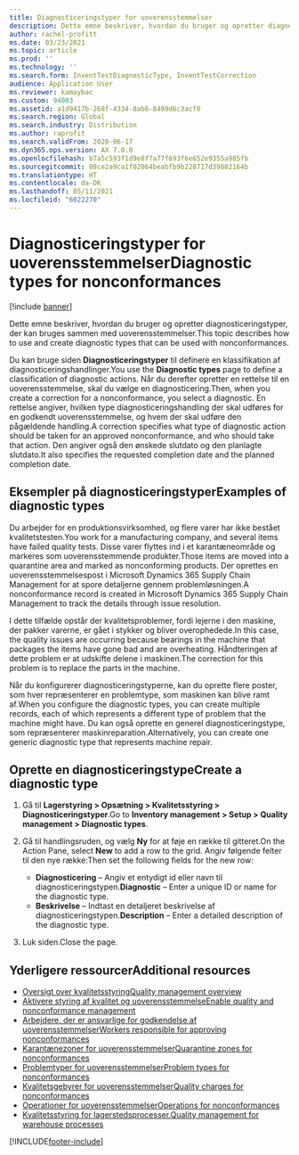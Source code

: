 ```yaml
---
title: Diagnosticeringstyper for uoverensstemmelser
description: Dette emne beskriver, hvordan du bruger og opretter diagnosticeringstyper, der kan bruges sammen med uoverensstemmelser.
author: rachel-profitt
ms.date: 03/23/2021
ms.topic: article
ms.prod: ''
ms.technology: ''
ms.search.form: InventTestDiagnosticType, InventTestCorrection
audience: Application User
ms.reviewer: kamaybac
ms.custom: 94003
ms.assetid: a1d9417b-268f-4334-8ab6-8499d6c3acf0
ms.search.region: Global
ms.search.industry: Distribution
ms.author: raprofit
ms.search.validFrom: 2020-06-17
ms.dyn365.ops.version: AX 7.0.0
ms.openlocfilehash: b7a5c593f1d9e8f7a77f693f6e652e9355a985fb
ms.sourcegitcommit: 08ce2a9ca1f02064beabfb9b228717d39882164b
ms.translationtype: HT
ms.contentlocale: da-DK
ms.lasthandoff: 05/11/2021
ms.locfileid: "6022270"
---
```

# <a name="diagnostic-types-for-nonconformances"></a><span data-ttu-id="8047e-103">Diagnosticeringstyper for uoverensstemmelser</span><span class="sxs-lookup"><span data-stu-id="8047e-103">Diagnostic types for nonconformances</span></span>

[!include [banner](../includes/banner.md)]

<span data-ttu-id="8047e-104">Dette emne beskriver, hvordan du bruger og opretter diagnosticeringstyper, der kan bruges sammen med uoverensstemmelser.</span><span class="sxs-lookup"><span data-stu-id="8047e-104">This topic describes how to use and create diagnostic types that can be used with nonconformances.</span></span>

<span data-ttu-id="8047e-105">Du kan bruge siden **Diagnosticeringstyper** til definere en klassifikation af diagnosticeringshandlinger.</span><span class="sxs-lookup"><span data-stu-id="8047e-105">You use the **Diagnostic types** page to define a classification of diagnostic actions.</span></span> <span data-ttu-id="8047e-106">Når du derefter opretter en rettelse til en uoverensstemmelse, skal du vælge en diagnosticering.</span><span class="sxs-lookup"><span data-stu-id="8047e-106">Then, when you create a correction for a nonconformance, you select a diagnostic.</span></span> <span data-ttu-id="8047e-107">En rettelse angiver, hvilken type diagnosticeringshandling der skal udføres for en godkendt uoverensstemmelse, og hvem der skal udføre den pågældende handling.</span><span class="sxs-lookup"><span data-stu-id="8047e-107">A correction specifies what type of diagnostic action should be taken for an approved nonconformance, and who should take that action.</span></span> <span data-ttu-id="8047e-108">Den angiver også den ønskede slutdato og den planlagte slutdato.</span><span class="sxs-lookup"><span data-stu-id="8047e-108">It also specifies the requested completion date and the planned completion date.</span></span>

## <a name="examples-of-diagnostic-types"></a><span data-ttu-id="8047e-109">Eksempler på diagnosticeringstyper</span><span class="sxs-lookup"><span data-stu-id="8047e-109">Examples of diagnostic types</span></span>

<span data-ttu-id="8047e-110">Du arbejder for en produktionsvirksomhed, og flere varer har ikke bestået kvalitetstesten.</span><span class="sxs-lookup"><span data-stu-id="8047e-110">You work for a manufacturing company, and several items have failed quality tests.</span></span> <span data-ttu-id="8047e-111">Disse varer flyttes ind i et karantæneområde og markeres som uoverensstemmende produkter.</span><span class="sxs-lookup"><span data-stu-id="8047e-111">Those items are moved into a quarantine area and marked as nonconforming products.</span></span> <span data-ttu-id="8047e-112">Der oprettes en uoverensstemmelsespost i Microsoft Dynamics 365 Supply Chain Management for at spore detaljerne gennem problemløsningen.</span><span class="sxs-lookup"><span data-stu-id="8047e-112">A nonconformance record is created in Microsoft Dynamics 365 Supply Chain Management to track the details through issue resolution.</span></span>

<span data-ttu-id="8047e-113">I dette tilfælde opstår der kvalitetsproblemer, fordi lejerne i den maskine, der pakker varerne, er gået i stykker og bliver overophedede.</span><span class="sxs-lookup"><span data-stu-id="8047e-113">In this case, the quality issues are occurring because bearings in the machine that packages the items have gone bad and are overheating.</span></span> <span data-ttu-id="8047e-114">Håndteringen af dette problem er at udskifte delene i maskinen.</span><span class="sxs-lookup"><span data-stu-id="8047e-114">The correction for this problem is to replace the parts in the machine.</span></span>

<span data-ttu-id="8047e-115">Når du konfigurerer diagnosticeringstyperne, kan du oprette flere poster, som hver repræsenterer en problemtype, som maskinen kan blive ramt af.</span><span class="sxs-lookup"><span data-stu-id="8047e-115">When you configure the diagnostic types, you can create multiple records, each of which represents a different type of problem that the machine might have.</span></span> <span data-ttu-id="8047e-116">Du kan også oprette en generel diagnosticeringstype, som repræsenterer maskinreparation.</span><span class="sxs-lookup"><span data-stu-id="8047e-116">Alternatively, you can create one generic diagnostic type that represents machine repair.</span></span>

## <a name="create-a-diagnostic-type"></a><span data-ttu-id="8047e-117">Oprette en diagnosticeringstype</span><span class="sxs-lookup"><span data-stu-id="8047e-117">Create a diagnostic type</span></span>

1. <span data-ttu-id="8047e-118">Gå til **Lagerstyring \> Opsætning \> Kvalitetsstyring \> Diagnosticeringstyper**.</span><span class="sxs-lookup"><span data-stu-id="8047e-118">Go to **Inventory management \> Setup \> Quality management \> Diagnostic types**.</span></span>
1. <span data-ttu-id="8047e-119">Gå til handlingsruden, og vælg **Ny** for at føje en række til gitteret.</span><span class="sxs-lookup"><span data-stu-id="8047e-119">On the Action Pane, select **New** to add a row to the grid.</span></span> <span data-ttu-id="8047e-120">Angiv følgende felter til den nye række:</span><span class="sxs-lookup"><span data-stu-id="8047e-120">Then set the following fields for the new row:</span></span>

    - <span data-ttu-id="8047e-121">**Diagnosticering** – Angiv et entydigt id eller navn til diagnosticeringstypen.</span><span class="sxs-lookup"><span data-stu-id="8047e-121">**Diagnostic** – Enter a unique ID or name for the diagnostic type.</span></span>
    - <span data-ttu-id="8047e-122">**Beskrivelse** – Indtast en detaljeret beskrivelse af diagnosticeringstypen.</span><span class="sxs-lookup"><span data-stu-id="8047e-122">**Description** – Enter a detailed description of the diagnostic type.</span></span>

1. <span data-ttu-id="8047e-123">Luk siden.</span><span class="sxs-lookup"><span data-stu-id="8047e-123">Close the page.</span></span>

## <a name="additional-resources"></a><span data-ttu-id="8047e-124">Yderligere ressourcer</span><span class="sxs-lookup"><span data-stu-id="8047e-124">Additional resources</span></span>

- [<span data-ttu-id="8047e-125">Oversigt over kvalitetsstyring</span><span class="sxs-lookup"><span data-stu-id="8047e-125">Quality management overview</span></span>](quality-management-processes.md)
- [<span data-ttu-id="8047e-126">Aktivere styring af kvalitet og uoverensstemmelse</span><span class="sxs-lookup"><span data-stu-id="8047e-126">Enable quality and nonconformance management</span></span>](enable-quality-management.md)
- [<span data-ttu-id="8047e-127">Arbejdere, der er ansvarlige for godkendelse af uoverensstemmelser</span><span class="sxs-lookup"><span data-stu-id="8047e-127">Workers responsible for approving nonconformances</span></span>](quality-responsible-workers.md)
- [<span data-ttu-id="8047e-128">Karantænezoner for uoverensstemmelser</span><span class="sxs-lookup"><span data-stu-id="8047e-128">Quarantine zones for nonconformances</span></span>](quality-quarantine-zones.md)
- [<span data-ttu-id="8047e-129">Problemtyper for uoverensstemmelser</span><span class="sxs-lookup"><span data-stu-id="8047e-129">Problem types for nonconformances</span></span>](quality-problem-types.md)
- [<span data-ttu-id="8047e-130">Kvalitetsgebyrer for uoverensstemmelser</span><span class="sxs-lookup"><span data-stu-id="8047e-130">Quality charges for nonconformances</span></span>](quality-charges.md)
- [<span data-ttu-id="8047e-131">Operationer for uoverensstemmelser</span><span class="sxs-lookup"><span data-stu-id="8047e-131">Operations for nonconformances</span></span>](quality-operations.md)
- [<span data-ttu-id="8047e-132">Kvalitetsstyring for lagerstedsprocesser.</span><span class="sxs-lookup"><span data-stu-id="8047e-132">Quality management for warehouse processes</span></span>](quality-management-for-warehouses-processes.md)

[!INCLUDE[footer-include](../../includes/footer-banner.md)]
